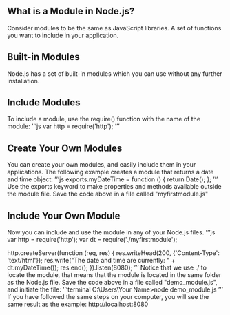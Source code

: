 ## What is a Module in Node.js?
Consider modules to be the same as JavaScript libraries.
A set of functions you want to include in your application.

## Built-in Modules
Node.js has a set of built-in modules which you can use without any further installation.

## Include Modules
To include a module, use the require() function with the name of the module:
’’’js
var http = require('http');
’’’
## Create Your Own Modules
You can create your own modules, and easily include them in your applications.
The following example creates a module that returns a date and time object:
’’’js
exports.myDateTime = function () {
  return Date();
};
’’’
Use the exports keyword to make properties and methods available outside the module file.
Save the code above in a file called "myfirstmodule.js"

## Include Your Own Module
Now you can include and use the module in any of your Node.js files.
’’’js
var http = require('http');
var dt = require('./myfirstmodule');

http.createServer(function (req, res) {
  res.writeHead(200, {'Content-Type': 'text/html'});
  res.write("The date and time are currently: " + dt.myDateTime());
  res.end();
}).listen(8080);
’’’
Notice that we use ./ to locate the module, that means that the module is located in the same folder as the Node.js file.
Save the code above in a file called "demo_module.js", and initiate the file:
’’’terminal
C:\Users\Your Name>node demo_module.js
’’’
If you have followed the same steps on your computer, you will see the same result as the example: http://localhost:8080
